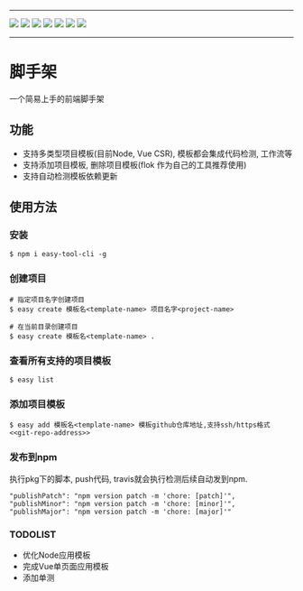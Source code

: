 <hr>
<p>
  <a><img src="https://img.shields.io/github/issues/NuoHui/easy-cli.svg" /></a>
  <a><img src="https://img.shields.io/github/forks/NuoHui/easy-cli.svg"  /></a>
  <a><img src="https://img.shields.io/github/stars/NuoHui/easy-cli.svg"  /></a>
  <a><img src="https://img.shields.io/github/stars/NuoHui/easy-cli.svg"  /></a>
  <a><img src="https://img.shields.io/badge/license-MIT-brightgreen.svg" /></a>
  <a><img src="https://img.shields.io/badge/build-passing-green.svg" /></a>
  <a><img src="https://img.shields.io/npm/v/easy-tool-cli.svg" /></a>
</p>
<hr>

# 脚手架

一个简易上手的前端脚手架

## 功能

- 支持多类型项目模板(目前Node, Vue CSR), 模板都会集成代码检测, 工作流等
- 支持添加项目模板, 删除项目模板(flok 作为自己的工具推荐使用)
- 支持自动检测模板依赖更新

## 使用方法

### 安装

```
$ npm i easy-tool-cli -g
```

### 创建项目

```
# 指定项目名字创建项目
$ easy create 模板名<template-name> 项目名字<project-name>

# 在当前目录创建项目
$ easy create 模板名<template-name> .
```

### 查看所有支持的项目模板

```
$ easy list
```

### 添加项目模板

```
$ easy add 模板名<template-name> 模板github仓库地址,支持ssh/https格式<<git-repo-address>>
```

### 发布到npm

执行pkg下的脚本, push代码, travis就会执行检测后续自动发到npm.
```
"publishPatch": "npm version patch -m 'chore: [patch]'",
"publishMinor": "npm version patch -m 'chore: [minor]'",
"publishMajor": "npm version patch -m 'chore: [major]'"
```

### TODOLIST

- 优化Node应用模板
- 完成Vue单页面应用模板
- 添加单测
